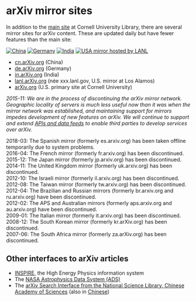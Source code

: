 arXiv mirror sites
==================

In addition to the [main site](http://arxiv.org) at Cornell University
Library, there are several mirror sites for arXiv content. These are
updated daily but have fewer features than the main site:

[![China](https://arxiv.org/icons/mirrors/cn.png)](http://cn.arxiv.org/)
[![Germany](https://arxiv.org/icons/mirrors/de.png)](http://de.arxiv.org/)
[![India](https://arxiv.org/icons/mirrors/in.png)](http://in.arxiv.org/)
[![USA mirror hosted by LANL](https://arxiv.org/icons/mirrors/lanl.png)](http://lanl.arxiv.org/)

-   [cn.arXiv.org](http://cn.arxiv.org/) (China)
-   [de.arXiv.org](http://de.arxiv.org/) (Germany)
-   [in.arXiv.org](http://in.arxiv.org/) (India)
-   [lanl.arXiv.org](http://lanl.arxiv.org/) (née xxx.lanl.gov, U.S.
    mirror at Los Alamos)
-   [arXiv.org](https://arxiv.org/) (U.S. primary site at Cornell
    University)

*2015-11: We are in the process of discontinuing the arXiv mirror
network. Geographic locality of servers is much less useful now than it
was when the mirror network was established, and maintaining support for
mirrors impedes development of new features on arXiv. We will continue
to support and extend [APIs and data feeds](bulk_data.md) to enable third
parties to develop services over arXiv.*

2018-03: The Spanish mirror (formerly es.arxiv.org) has been taken
offline temporarily due to system problems.  
2016-04: The French mirror (formerly fr.arxiv.org) has been
discontinued.  
2015-12: The Japan mirror (formerly jp.arxiv.org) has been
discontinued.  
2014-11: The United Kingdom mirror (formerly uk.arxiv.org) has been
discontinued.  
2012-10: The Israeli mirror (formerly il.arxiv.org) has been
discontinued.  
2012-08: The Taiwan mirror (formerly tw.arxiv.org) has been
discontinued.  
2012-04: The Brazilian and Russian mirrors (formerly br.arxiv.org and
ru.arxiv.org) have been discontinued.  
2012-02: The APS and Australian mirrors (formerly aps.arxiv.org and
au.arxiv.org) have been discontinued.  
2009-01: The Italian mirror (formerly it.arxiv.org) has been
discontinued.  
2008-12: The South Korean mirror (formerly kr.arXiv.org) has been
discontinued.  
2007-06: The South Africa mirror (formerly za.arXiv.org) has been
discontinued.

Other interfaces to arXiv articles
----------------------------------

-   [INSPIRE](http://inspirehep.net/search?p=037:arxiv), the High Energy
    Physics information system
-   The [NASA Astrophysics Data System
    (ADS)](http://adsabs.harvard.edu/)
-   The [arXiv Search Interface from the National Science Library,
    Chinese Academy of Sciences](http://arxivsi.las.ac.cn/) (also in
    [Chinese](http://arxivsi.las.ac.cn/home.htm?locale=zh_CN))
